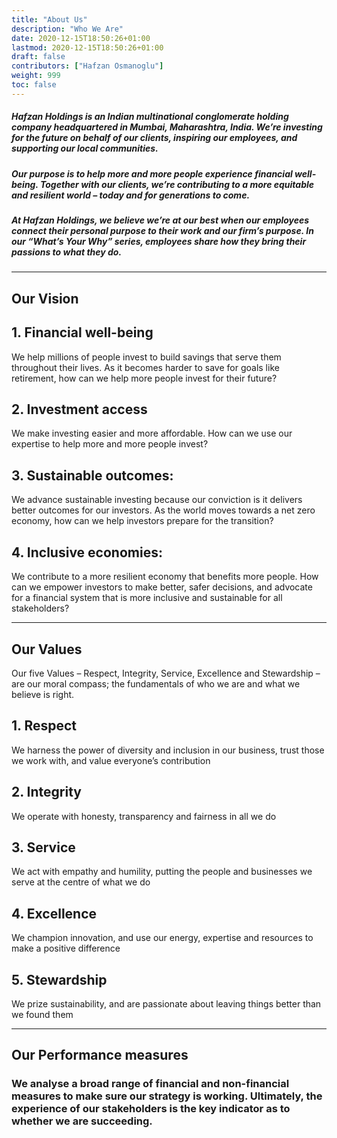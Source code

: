 ```yaml
---
title: "About Us"
description: "Who We Are"
date: 2020-12-15T18:50:26+01:00
lastmod: 2020-12-15T18:50:26+01:00
draft: false
contributors: ["Hafzan Osmanoglu"]
weight: 999
toc: false
---
```


##### Hafzan Holdings is an Indian multinational conglomerate holding company headquartered in Mumbai, Maharashtra, India. We’re investing for the future on behalf of our clients, inspiring our employees, and supporting our local communities.

##### Our purpose is to help more and more people experience financial well-being. Together with our clients, we’re contributing to a more equitable and resilient world – today and for generations to come.

##### At Hafzan Holdings, we believe we’re at our best when our employees connect their personal purpose to their work and our firm’s purpose. In our “What’s Your Why” series, employees share how they bring their passions to what they do.

<hr>

## Our Vision

<section class="section container-fluid" style="margin:0px;" >
  <div>
        <div>
            <h1>1. Financial well-being</h1>
            <p class="lead">We help millions of people invest to build savings that serve them throughout their lives. As it becomes harder to save for goals like retirement, how can we help more people invest for their future?
            </p>
        </div>
    </div>
    <div>
        <div>
            <h1>2. Investment access</h1>
            <p class="lead">We make investing easier and more affordable. How can we use our expertise to help more and more people invest?
            </p>
        </div>
    </div>
    <div>
        <div>
            <h1>3. Sustainable outcomes:</h1>
            <p class="lead">We advance sustainable investing because our conviction is it delivers better outcomes for our investors. As the world moves towards a net zero economy, how can we help investors prepare for the transition?
        </div>
    </div>
    <div>
        <div>
            <h1>4. Inclusive economies:</h1>
            <p class="lead">We contribute to a more resilient economy that benefits more people. How can we empower investors to make better, safer decisions, and advocate for a financial system that is more inclusive and sustainable for all stakeholders?
            </p>
        </div>
    </div>
</section>
<hr>

## Our Values

Our five Values – Respect, Integrity, Service, Excellence and Stewardship – are our moral compass; the fundamentals of who we are and what we believe is right.

<section class="section container-fluid" style="margin:0px;" >
  <div>
        <div>
            <h1>1. Respect</h1>
            <p class="lead">We harness the power of diversity and inclusion in our business, trust those we work with, and value everyone’s contribution
            </p>
        </div>
    </div>
    <div>
        <div>
            <h1>2. Integrity</h1>
            <p class="lead">We operate with honesty, transparency and fairness in all we do
            </p>
        </div>
    </div>
    <div>
        <div>
            <h1>3. Service</h1>
            <p class="lead">We act with empathy and humility, putting the people and businesses we serve at the centre of what we do
        </div>
    </div>
    <div>
        <div>
            <h1>4. Excellence</h1>
            <p class="lead">We champion innovation, and use our energy, expertise and resources to make a positive difference
            </p>
        </div>
    </div>
    <div>
        <div>
            <h1>5. Stewardship</h1>
            <p class="lead">We prize sustainability, and are passionate about leaving things better than we found them
        </div>
    </div>
</section>
<hr>

## Our Performance measures

### We analyse a broad range of financial and non-financial measures to make sure our strategy is working. Ultimately, the experience of our stakeholders is the key indicator as to whether we are succeeding.
